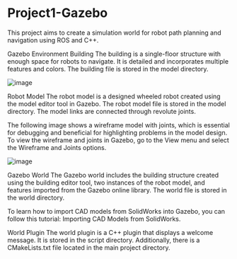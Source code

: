 # Project1-Gazebo

This project aims to create a simulation world for robot path planning and navigation using ROS and C++.

Gazebo Environment Building
The building is a single-floor structure with enough space for robots to navigate. It is detailed and incorporates multiple features and colors. The building file is stored in the model directory.

![image](https://github.com/Bebil-P/Project1-Gazebo/assets/109389468/41e76172-10a0-4575-86c0-5f17dfd11b2a)


Robot Model
The robot model is a designed wheeled robot created using the model editor tool in Gazebo. The robot model file is stored in the model directory. The model links are connected through revolute joints.

The following image shows a wireframe model with joints, which is essential for debugging and beneficial for highlighting problems in the model design. To view the wireframe and joints in Gazebo, go to the View menu and select the Wireframe and Joints options.

![image](https://github.com/Bebil-P/Project1-Gazebo/assets/109389468/ff5d6f61-ff8e-4b84-ac85-14e25cfe6590)


Gazebo World
The Gazebo world includes the building structure created using the building editor tool, two instances of the robot model, and features imported from the Gazebo online library. The world file is stored in the world directory.

To learn how to import CAD models from SolidWorks into Gazebo, you can follow this tutorial: Importing CAD Models from SolidWorks.

World Plugin
The world plugin is a C++ plugin that displays a welcome message. It is stored in the script directory. Additionally, there is a CMakeLists.txt file located in the main project directory.
